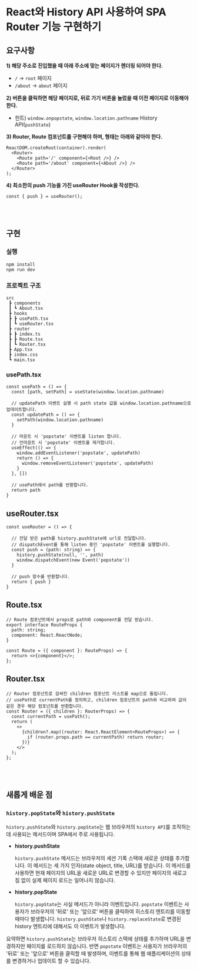 # React와 History API 사용하여 SPA Router 기능 구현하기

## 요구사항

**1) 해당 주소로 진입했을 때 아래 주소에 맞는 페이지가 렌더링 되어야 한다.**

- `/` → `root` 페이지
- `/about` → `about` 페이지

**2) 버튼을 클릭하면 해당 페이지로, 뒤로 가기 버튼을 눌렀을 때 이전 페이지로 이동해야 한다.**

- 힌트) `window.onpopstate`, `window.location.pathname` History API(`pushState`)

**3) Router, Route 컴포넌트를 구현해야 하며, 형태는 아래와 같아야 한다.**

```tsx
ReactDOM.createRoot(container).render(
  <Router>
    <Route path='/' component={<Root />} />
    <Route path='/about' component={<About />} />
  </Router>
);
```

**4) 최소한의 push 기능을 가진 useRouter Hook을 작성한다.**

```tsx
const { push } = useRouter();
```

<br /><br />

## 구현

### 실행

```
npm install
npm run dev
```

### 프로젝트 구조

```
src
 ┣ components
 ┃ ┗ About.tsx
 ┣ hooks
 ┣ ┣ usePath.tsx
 ┃ ┗ useRouter.tsx
 ┣ router
 ┣ ┣ index.ts
 ┣ ┣ Route.tsx
 ┃ ┗ Router.tsx
 ┣ App.tsx
 ┣ index.css
 ┗ main.tsx
```

### usePath.tsx

```
const usePath = () => {
  const [path, setPath] = useState(window.location.pathname)

  // updatePath 이벤트 실행 시 path state 값을 window.location.pathname으로 업데이트합니다.
  const updatePath = () => {
    setPath(window.location.pathname)
  }

  // 마운트 시 'popstate' 이벤트를 listen 합니다.
  // 언마운트 시 'popstate' 이벤트를 제거합니다.
  useEffect(() => {
    window.addEventListener('popstate', updatePath)
    return () => {
      window.removeEventListener('popstate', updatePath)
    }
  }, [])

  // usePath에서 path를 반환합니다.
  return path
}

```

## useRouter.tsx

```
const useRouter = () => {

  // 전달 받은 path를 history.pushState에 url로 전달합니다.
  // dispatchEvent를 통해 listen 중인 'popstate' 이벤트를 실행합니다.
  const push = (path: string) => {
    history.pushState(null, '', path)
    window.dispatchEvent(new Event('popstate'))
  }

  // push 함수를 반환합니다.
  return { push }
}

```

## Route.tsx

```
// Route 컴포넌트에서 props로 path와 component를 전달 받습니다.
export interface RouteProps {
  path: string;
  component: React.ReactNode;
}

const Route = ({ component }: RouteProps) => {
  return <>{component}</>;
};

```

## Router.tsx

```
// Router 컴포넌트로 감싸진 children 컴포넌트 리스트를 map으로 돌립니다.
// usePath로 currentPath를 정의하고, children 컴포넌트의 path와 비교하여 값이 같은 경우 해당 컴포넌트를 반환합니다.
const Router = ({ children }: RouterProps) => {
  const currentPath = usePath();
  return (
    <>
      {children?.map((router: React.ReactElement<RouteProps>) => {
        if (router.props.path == currentPath) return router;
      })}
    </>
  );
};

```

<br /><br />

## 새롭게 배운 점

### `history.popState`와 `history.pushState`

`history.pushState`와 `history.popState`는 웹 브라우저의 `history API`를 조작하는 데 사용되는 메서드이며 SPA에서 주로 사용됩니다.

- **history.pushState**

  `history.pushState` 메서드는 브라우저의 세션 기록 스택에 새로운 상태를 추가합니다. 이 메서드는 세 가지 인자(state object, title, URL)를 받습니다. 이 메서드를 사용하면 현재 페이지의 URL을 새로운 URL로 변경할 수 있지만 페이지의 새로고침 없이 실제 페이지 로드는 일어나지 않습니다.

- **history.popState**

  `history.popState`는 사실 메서드가 아니라 이벤트입니다. `popstate` 이벤트는 사용자가 브라우저의 '뒤로' 또는 '앞으로' 버튼을 클릭하여 히스토리 엔트리를 이동할 때마다 발생합니다. `history.pushState`나 `history.replaceState`로 변경된 history 엔트리에 대해서도 이 이벤트가 발생합니다.

요약하면 `history.pushState`는 브라우저 히스토리 스택에 상태를 추가하며 URL을 변경하지만 페이지를 로드하지 않습니다. 반면 `popstate` 이벤트는 사용자가 브라우저의 '뒤로' 또는 '앞으로' 버튼을 클릭할 때 발생하며, 이벤트를 통해 웹 애플리케이션의 상태를 변경하거나 업데이트 할 수 있습니다.
